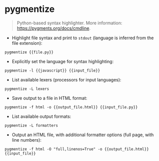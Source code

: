 # pygmentize

> Python-based syntax highlighter.
> More information: <https://pygments.org/docs/cmdline>.

- Highlight file syntax and print to `stdout` (language is inferred from the file extension):

`pygmentize {{file.py}}`

- Explicitly set the language for syntax highlighting:

`pygmentize -l {{javascript}} {{input_file}}`

- List available lexers (processors for input languages):

`pygmentize -L lexers`

- Save output to a file in HTML format:

`pygmentize -f html -o {{output_file.html}} {{input_file.py}}`

- List available output formats:

`pygmentize -L formatters`

- Output an HTML file, with additional formatter options (full page, with line numbers):

`pygmentize -f html -O "full,linenos=True" -o {{output_file.html}} {{input_file}}`

